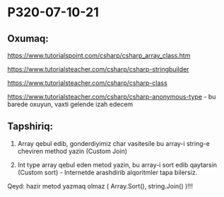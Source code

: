 # P320-07-10-21

## Oxumaq:

https://www.tutorialspoint.com/csharp/csharp_array_class.htm

https://www.tutorialsteacher.com/csharp/csharp-stringbuilder

https://www.tutorialsteacher.com/csharp/csharp-class

https://www.tutorialsteacher.com/csharp/csharp-anonymous-type - bu barede oxuyun, vaxti gelende izah edecem

## Tapshiriq:

1. Array qebul edib, gonderdiyimiz char vasitesile bu array-i string-e cheviren method yazin (Custom Join)

2. Int type array qebul eden metod yazin, bu array-i sort edib qaytarsin (Custom sort) - Internetde arashdirib alqoritmler tapa bilersiz.

Qeyd: hazir metod yazmaq olmaz ( Array.Sort(), string.Join() )!!!
